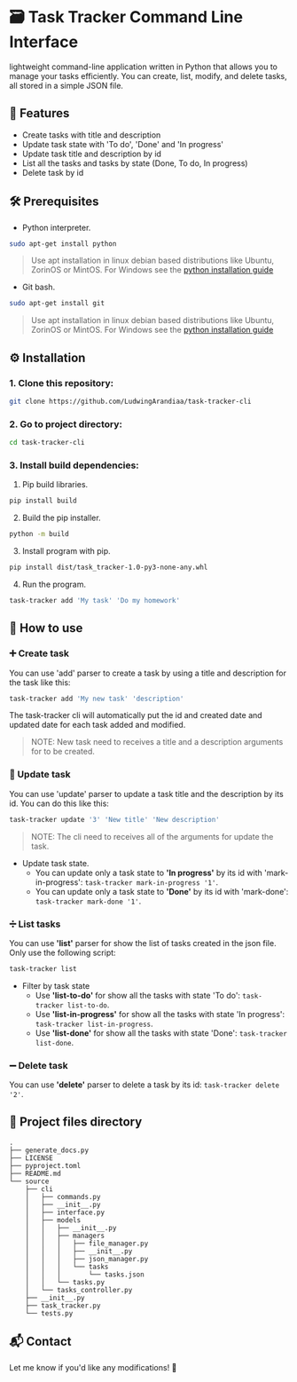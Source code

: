 # 🗃️ Task Tracker Command Line Interface 
lightweight command-line application written in Python that allows you to manage your tasks efficiently. You can create, list, modify, and delete tasks, all stored in a simple JSON file.

## 📌 Features
* Create tasks with title and description
* Update task state with 'To do', 'Done' and 'In progress'
* Update task title and description by id
* List all the tasks and tasks by state (Done, To do, In progress)
* Delete task by id

## 🛠️ Prerequisites
* Python interpreter.
```bash
sudo apt-get install python
```
> Use apt installation in linux debian based distributions like Ubuntu, ZorinOS or MintOS.
> For Windows see the [python installation guide](https://www.python.org/)
* Git bash.
```bash
sudo apt-get install git
```
> Use apt installation in linux debian based distributions like Ubuntu, ZorinOS or MintOS.
> For Windows see the [python installation guide](https://git-scm.com/)
## ⚙️ Installation
### 1. Clone this repository:
```bash
git clone https://github.com/LudwingArandiaa/task-tracker-cli
```
### 2. Go to project directory:
```bash
cd task-tracker-cli
```
### 3. Install build dependencies:

1. Pip build libraries.
```bash
pip install build
```
2. Build the pip installer.
```bash
python -m build
```
3. Install program with pip.
```bash
pip install dist/task_tracker-1.0-py3-none-any.whl
```
4. Run the program.
```bash
task-tracker add 'My task' 'Do my homework'
```
## 📝 How to use

### ➕ Create task
You can use 'add' parser to create a task by using a title and description for the task like this:
```bash
task-tracker add 'My new task' 'description'
```
The task-tracker cli will automatically put the id and created date and updated date for each task added and modified. 
> NOTE: New task need to receives a title and a description arguments for to be created.

### 🟰 Update task
You can use 'update' parser to update a task title and the description by its id. You can do this like this:
```bash
task-tracker update '3' 'New title' 'New description'
```
> NOTE: The cli need to receives all of the arguments for update the task.

* Update task state.
    * You can update only a task state to **'In progress'** by its id with 'mark-in-progress': `task-tracker mark-in-progress '1'`.
    * You can update only a task state to **'Done'** by its id with 'mark-done': `task-tracker mark-done '1'`.
### ➗ List tasks
You can use **'list'** parser for show the list of tasks created in the json file. Only use the following script:
```bash
task-tracker list
```
* Filter by task state
    * Use **'list-to-do'** for show all the tasks with state 'To do': `task-tracker list-to-do`.
    * Use **'list-in-progress'** for show all the tasks with state 'In progress': `task-tracker list-in-progress`.
    * Use **'list-done'** for show all the tasks with state 'Done': `task-tracker list-done`.

### ➖ Delete task
You can use **'delete'** parser to delete a task by its id: `task-tracker delete '2'`.

## 📂 Project files directory
```
.
├── generate_docs.py
├── LICENSE
├── pyproject.toml
├── README.md
└── source
    ├── cli
    │   ├── commands.py
    │   ├── __init__.py
    │   ├── interface.py
    │   ├── models
    │   │   ├── __init__.py
    │   │   ├── managers
    │   │   │   ├── file_manager.py
    │   │   │   ├── __init__.py
    │   │   │   ├── json_manager.py
    │   │   │   └── tasks
    │   │   │       └── tasks.json
    │   │   └── tasks.py
    │   └── tasks_controller.py
    ├── __init__.py
    ├── task_tracker.py
    └── tests.py
```

## 📬 Contact
Let me know if you'd like any modifications! 🚀